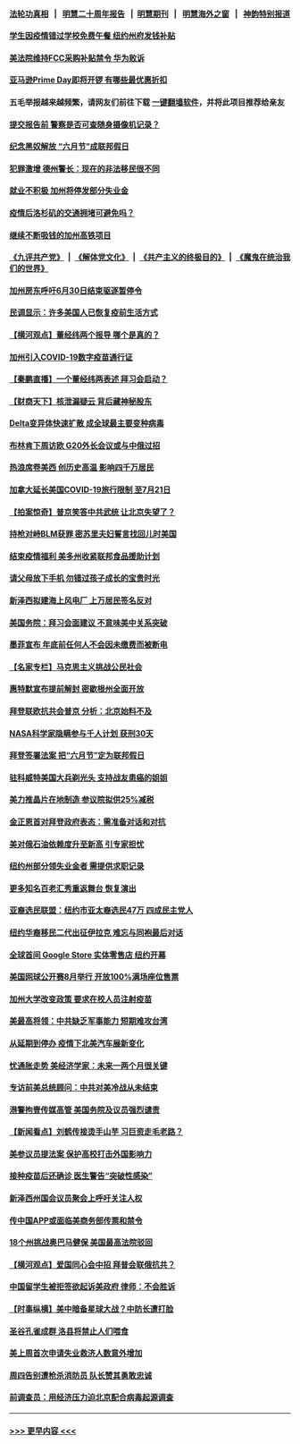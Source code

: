 #### [法轮功真相](https://github.com/gfw-breaker/truth/blob/master/README.md?t=0) &nbsp;&nbsp;|&nbsp;&nbsp; [明慧二十周年报告](https://github.com/gfw-breaker/mh-reports/blob/master/README.md?t=0) &nbsp;&nbsp;|&nbsp;&nbsp;[明慧期刊](https://github.com/gfw-breaker/mh-qikan) &nbsp;&nbsp;|&nbsp;&nbsp; [明慧海外之窗](https://github.com/gfw-breaker/mh-news/blob/master/README.md?t=0) &nbsp;&nbsp;|&nbsp;&nbsp; [神韵特别报道](https://github.com/gfw-breaker/mh-news/blob/master/shenyun.md?t=0)
#### [学生因疫情错过学校免费午餐 纽约州府发钱补贴](../pages/nsc412/n13032430.md?t=06191252) 
#### [美法院维持FCC采购补贴禁令 华为败诉](../pages/nsc412/n13032381.md?t=06191252) 
#### [亚马逊Prime Day即将开锣 有哪些最优惠折扣](../pages/nsc412/n13032063.md?t=06191252) 
#### 五毛举报越来越频繁，请网友们前往下载 [一键翻墙软件](https://github.com/gfw-breaker/ssr-accounts)，并将此项目推荐给亲友
#### [提交报告前 警察是否可查随身摄像机记录？](../pages/nsc412/n13032320.md?t=06191252) 
#### [纪念黑奴解放 “六月节”成联邦假日](../pages/nsc412/n13030255.md?t=06191252) 
#### [犯罪激增 德州警长：现在的非法移民很不同](../pages/nsc412/n13032159.md?t=06191252) 
#### [就业不积极 加州将停发部分失业金](../pages/nsc412/n13032216.md?t=06191252) 
#### [疫情后洛杉矶的交通拥堵可避免吗？](../pages/nsc412/n13032133.md?t=06191252) 
#### [继续不断吸钱的加州高铁项目](../pages/nsc412/n13032121.md?t=06191252) 
#### [《九评共产党》](https://github.com/begood0513/9ping.md/blob/master/README.md) &nbsp;|&nbsp; [《解体党文化》](../../../../jtdwh.md/blob/master/README.md)  &nbsp;|&nbsp; [《共产主义的终极目的》](../../../../gczydzjmd.md/blob/master/README.md) &nbsp;|&nbsp; [《魔鬼在统治我们的世界》](../../../../mgztzwmdsj.md/blob/master/README.md) 
#### [加州房东呼吁6月30日结束驱逐暂停令](../pages/nsc412/n13032103.md?t=06191252) 
#### [民调显示：许多美国人已恢复疫前生活方式](../pages/nsc412/n13031985.md?t=06191252) 
#### [【横河观点】董经纬两个报导 哪个是真的？](../pages/nsc412/n13032045.md?t=06191252) 
#### [加州引入COVID-19数字疫苗通行证](../pages/nsc412/n13032036.md?t=06191252) 
#### [【秦鹏直播】一个董经纬两表述 拜习会启动？](../pages/nsc412/n13032017.md?t=06191252) 
#### [【财商天下】核泄漏疑云 背后藏神秘股东](../pages/nsc412/n13031581.md?t=06191252) 
#### [Delta变异体快速扩散 成全球最主要变种病毒](../pages/nsc412/n13031970.md?t=06191252) 
#### [布林肯下周访欧 G20外长会议或与中俄过招](../pages/nsc412/n13031942.md?t=06191252) 
#### [热浪席卷美西 创历史高温 影响四千万居民](../pages/nsc412/n13031931.md?t=06191252) 
#### [加拿大延长美国COVID-19旅行限制 至7月21日](../pages/nsc412/n13031734.md?t=06191252) 
#### [【拍案惊奇】普京笑答中共武统 让北京失望了？](../pages/nsc412/n13031093.md?t=06191252) 
#### [持枪对峙BLM获罪 密苏里夫妇誓言找回儿时美国](../pages/nsc412/n13031704.md?t=06191252) 
#### [结束疫情福利 美多州收紧联邦食品援助计划](../pages/nsc412/n13031485.md?t=06191252) 
#### [请父母放下手机 勿错过孩子成长的宝贵时光](../pages/nsc412/n13031515.md?t=06191252) 
#### [新泽西拟建海上风电厂 上万居民签名反对](../pages/nsc412/n13031617.md?t=06191252) 
#### [美国务院：拜习会面建议 不意味美中关系突破](../pages/nsc412/n13031620.md?t=06191252) 
#### [墨菲宣布 年底前任何人不会因未缴费而被断电](../pages/nsc412/n13031646.md?t=06191252) 
#### [【名家专栏】马克思主义挑战公民社会](../pages/nsc412/n13031199.md?t=06191252) 
#### [惠特默宣布提前解封 密歇根州全面开放](../pages/nsc412/n13031490.md?t=06191252) 
#### [拜登联欧抗共会普京 分析：北京始料不及](../pages/nsc412/n13031476.md?t=06191252) 
#### [NASA科学家隐瞒参与千人计划 获刑30天](../pages/nsc412/n13031350.md?t=06191252) 
#### [拜登签署法案 把“六月节”定为联邦假日](../pages/nsc412/n13031265.md?t=06191252) 
#### [驻科威特美国大兵剃光头 支持战友患癌的姐姐](../pages/nsc412/n13031100.md?t=06191252) 
#### [美力推晶片在地制造 参议院拟供25%减税](../pages/nsc412/n13031290.md?t=06191252) 
#### [金正恩首对拜登政府表态：需准备对话和对抗](../pages/nsc412/n13030790.md?t=06191252) 
#### [美对俄石油依赖度升至新高 引专家担忧](../pages/nsc412/n13030678.md?t=06191252) 
#### [纽约州部分领失业金者  需提供求职记录](../pages/nsc412/n13030334.md?t=06191252) 
#### [更多知名百老汇秀重返舞台 恢复演出](../pages/nsc412/n13030329.md?t=06191252) 
#### [亚裔选民联盟：纽约市亚太裔选民47万  四成民主党人](../pages/nsc412/n13030304.md?t=06191252) 
#### [纽约华裔移民二代出征伊拉克 难忘与同袍最后对话](../pages/nsc412/n13030339.md?t=06191252) 
#### [全球首间 Google Store 实体零售店 纽约开幕](../pages/nsc412/n13030316.md?t=06191252) 
#### [美国网球公开赛8月举行 开放100%满场座位售票](../pages/nsc412/n13030326.md?t=06191252) 
#### [加州大学改变政策 要求在校人员注射疫苗](../pages/nsc412/n13030242.md?t=06191252) 
#### [美最高将领：中共缺乏军事能力 短期难攻台湾](../pages/nsc412/n13030178.md?t=06191252) 
#### [从延期到停办 疫情下北美汽车展新变化](../pages/nsc412/n13030246.md?t=06191252) 
#### [忧通胀走势 美经济学家：未来一两个月很关键](../pages/nsc412/n13029979.md?t=06191252) 
#### [专访前美总统顾问：中共对美冷战从未结束](../pages/nsc412/n13029846.md?t=06191252) 
#### [港警拘壹传媒高管 美国务院及议员强烈谴责](../pages/nsc412/n13029927.md?t=06191252) 
#### [【新闻看点】刘鹤传接烫手山芋 习巨资走毛老路？](../pages/nsc412/n13029606.md?t=06191252) 
#### [美参议员提法案 保护高校打击外国影响力](../pages/nsc412/n13029813.md?t=06191252) 
#### [接种疫苗后还确诊 医生警告“突破性感染”](../pages/nsc412/n13030046.md?t=06191252) 
#### [新泽西州国会议员聚会上呼吁关注人权](../pages/nsc412/n13029928.md?t=06191252) 
#### [传中国APP或面临美商务部传票和禁令](../pages/nsc412/n13029677.md?t=06191252) 
#### [18个州挑战奥巴马健保 美国最高法院驳回](../pages/nsc412/n13029657.md?t=06191252) 
#### [【横河观点】爱国同心会中招 拜普会联俄抗共？](../pages/nsc412/n13029752.md?t=06191252) 
#### [中国留学生被拒签欲起诉美政府 律师：不会胜诉](../pages/nsc412/n13029704.md?t=06191252) 
#### [【时事纵横】美中暗备星球大战？中防长遭打脸](../pages/nsc412/n13029608.md?t=06191252) 
#### [圣谷孔雀成群 洛县将禁止人们喂食](../pages/nsc412/n13029759.md?t=06191252) 
#### [美上周首次申请失业救济人数意外增加](../pages/nsc412/n13029627.md?t=06191252) 
#### [周四告别遭枪杀消防员 队长赞其勇敢忠诚](../pages/nsc412/n13029501.md?t=06191252) 
#### [前调查员：用经济压力迫北京配合病毒起源调查](../pages/nsc412/n13029525.md?t=06191252) 

----
#### [ >>> 更早内容 <<< ](../indexes/nsc412-earlier.md)
